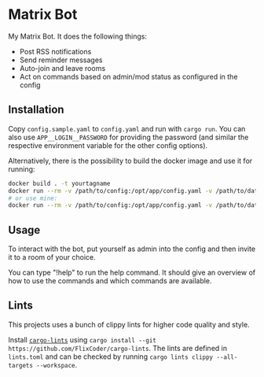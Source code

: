 # Matrix Bot

My Matrix Bot. It does the following things:
- Post RSS notifications
- Send reminder messages
- Auto-join and leave rooms
- Act on commands based on admin/mod status as configured in the config

## Installation

Copy `config.sample.yaml` to `config.yaml` and run with `cargo run`. You can also use `APP__LOGIN__PASSWORD` for providing the password (and similar the respective environment variable for the other config options).

Alternatively, there is the possibility to build the docker image and use it for running:

```bash
docker build . -t yourtagname
docker run --rm -v /path/to/config:/opt/app/config.yaml -v /path/to/data:/opt/app/data yourtagname
# or use mine:
docker run --rm -v /path/to/config:/opt/app/config.yaml -v /path/to/data:/opt/app/data flixcoder/matrix-bot
```

## Usage

To interact with the bot, put yourself as admin into the config and then invite it to a room of your choice.

You can type "!help" to run the help command. It should give an overview of how to use the commands and which commands are available.

## Lints

This projects uses a bunch of clippy lints for higher code quality and style.

Install [`cargo-lints`](https://github.com/soramitsu/iroha2-cargo_lints) using `cargo install --git https://github.com/FlixCoder/cargo-lints`. The lints are defined in `lints.toml` and can be checked by running `cargo lints clippy --all-targets --workspace`.
